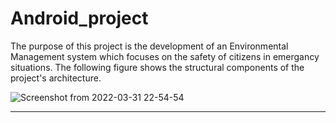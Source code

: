 # Android_project

The purpose of this project is the development of an Environmental Management system which focuses on the safety of citizens in emergancy situations. The following figure shows the structural components of the project's architecture.


![Screenshot from 2022-03-31 22-54-54](https://user-images.githubusercontent.com/62807134/161138812-ccd9aa38-789d-4aa7-b58c-6d5da5244a6d.png)


---------------------------

